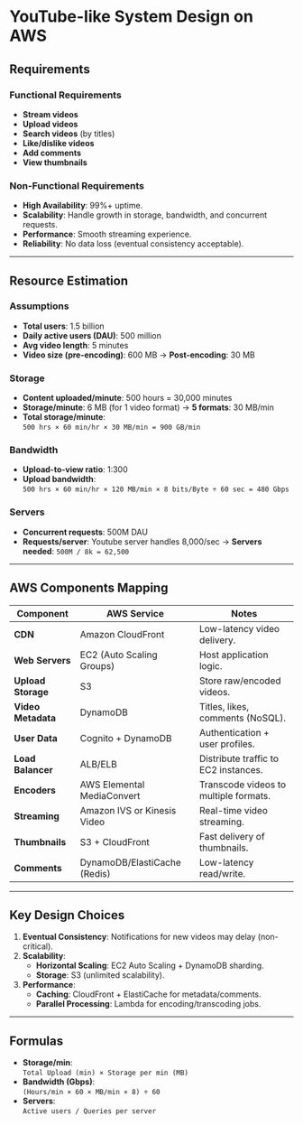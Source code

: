 # YouTube-like System Design on AWS

## Requirements

### Functional Requirements
- **Stream videos**  
- **Upload videos**  
- **Search videos** (by titles)  
- **Like/dislike videos**  
- **Add comments**  
- **View thumbnails**  

### Non-Functional Requirements
- **High Availability**: 99%+ uptime.  
- **Scalability**: Handle growth in storage, bandwidth, and concurrent requests.  
- **Performance**: Smooth streaming experience.  
- **Reliability**: No data loss (eventual consistency acceptable).  

---

## Resource Estimation

### Assumptions
- **Total users**: 1.5 billion  
- **Daily active users (DAU)**: 500 million  
- **Avg video length**: 5 minutes  
- **Video size (pre-encoding)**: 600 MB → **Post-encoding**: 30 MB  

### Storage
- **Content uploaded/minute**: 500 hours = 30,000 minutes  
- **Storage/minute**: 6 MB (for 1 video format) → **5 formats**: 30 MB/min  
- **Total storage/minute**:  
  `500 hrs × 60 min/hr × 30 MB/min = 900 GB/min`  

### Bandwidth
- **Upload-to-view ratio**: 1:300  
- **Upload bandwidth**:  
  `500 hrs × 60 min/hr × 120 MB/min × 8 bits/Byte ÷ 60 sec = 480 Gbps`  

### Servers
- **Concurrent requests**: 500M DAU  
-  **Requests/server**: Youtube server handles 8,000/sec → **Servers needed**: `500M / 8k = 62,500`  

---

## AWS Components Mapping

| Component          | AWS Service                     | Notes                                  |
|--------------------|---------------------------------|----------------------------------------|
| **CDN**            | Amazon CloudFront               |Low-latency video delivery.            |
| **Web Servers**    | EC2 (Auto Scaling Groups)       | Host application logic.                |
| **Upload Storage** | S3                              |Store raw/encoded videos.              |
| **Video Metadata** | DynamoDB                        |Titles, likes, comments (NoSQL).       |
| **User Data**      | Cognito + DynamoDB              |Authentication + user profiles.        |
| **Load Balancer**  | ALB/ELB                         |Distribute traffic to EC2 instances.   |
| **Encoders**       | AWS Elemental MediaConvert      |Transcode videos to multiple formats.  |
| **Streaming**      | Amazon IVS or Kinesis Video     |Real-time video streaming.             |
| **Thumbnails**     | S3 + CloudFront                 |Fast delivery of thumbnails.           |
| **Comments**       | DynamoDB/ElastiCache (Redis)    |Low-latency read/write.                |

---

## Key Design Choices
1. **Eventual Consistency**: Notifications for new videos may delay (non-critical).  
2. **Scalability**:  
   - **Horizontal Scaling**: EC2 Auto Scaling + DynamoDB sharding.  
   - **Storage**: S3 (unlimited scalability).  
3. **Performance**:  
   - **Caching**: CloudFront + ElastiCache for metadata/comments.  
   - **Parallel Processing**: Lambda for encoding/transcoding jobs.  

---

## Formulas
- **Storage/min**:  
  `Total Upload (min) × Storage per min (MB)`  
- **Bandwidth (Gbps)**:  
  `(Hours/min × 60 × MB/min × 8) ÷ 60`  
- **Servers**:  
  `Active users / Queries per server`  